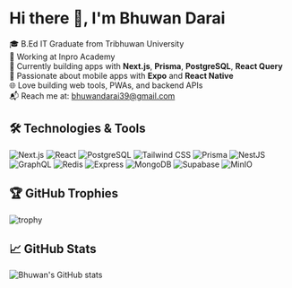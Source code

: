 
# Hi there 👋, I'm Bhuwan Darai

🎓 B.Ed IT Graduate from Tribhuwan University  
💼 Working at Inpro Academy  
🧠 Currently building apps with **Next.js**, **Prisma**, **PostgreSQL**, **React Query**  
📱 Passionate about mobile apps with **Expo** and **React Native**  
🌐 Love building web tools, PWAs, and backend APIs  
📬 Reach me at: bhuwandarai39@gmail.com

## 🛠️ Technologies & Tools
![Next.js](https://img.shields.io/badge/-Next.js-black?logo=next.js)
![React](https://img.shields.io/badge/-React-61DAFB?logo=react)
![PostgreSQL](https://img.shields.io/badge/-PostgreSQL-336791?logo=postgresql)
![Tailwind CSS](https://img.shields.io/badge/-TailwindCSS-38B2AC?logo=tailwind-css)
![Prisma](https://img.shields.io/badge/-Prisma-2D3748?logo=prisma)
![NestJS](https://img.shields.io/badge/-NestJS-E0234E?logo=nestjs&logoColor=white)
![GraphQL](https://img.shields.io/badge/-GraphQL-E10098?logo=graphql&logoColor=white)
![Redis](https://img.shields.io/badge/-Redis-DC382D?logo=redis&logoColor=white)
![Express](https://img.shields.io/badge/-Express-000000?logo=express&logoColor=white)
![MongoDB](https://img.shields.io/badge/-MongoDB-47A248?logo=mongodb&logoColor=white)
![Supabase](https://img.shields.io/badge/-Supabase-3ECF8E?logo=supabase&logoColor=white)
![MinIO](https://img.shields.io/badge/-MinIO-CF2E2E?logo=minio&logoColor=white)



## 🏆 GitHub Trophies
![trophy](https://github-profile-trophy.vercel.app/?username=Bhuwan-Darai&theme=radical)

## 📈 GitHub Stats
![Bhuwan's GitHub stats](https://github-readme-stats.vercel.app/api?username=Bhuwan-Darai&show_icons=true&theme=radical)

